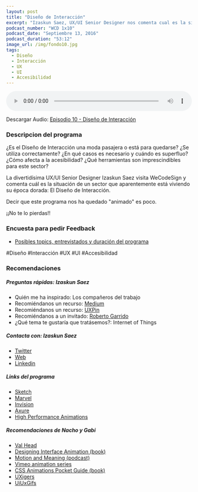 ```yaml
---
layout: post
title: "Diseño de Interacción"
excerpt: "Izaskun Saez, UX/UI Senior Designer nos comenta cual es la situación de un sector que vive un aparente boom: El Diseño de Interacción."
podcast_number: "WCD 1x10"
podcast_date: "Septiembre 13, 2016"
podcast_duration: "53:12"
image_url: /img/fondo10.jpg
tags: 
  - Diseño
  - Interacción
  - UX
  - UI
  - Accesibilidad
---
```


<audio src="http://www.podtrac.com/pts/redirect.mp3/archive.org/download/WeCodeSign1x10DisenoDeInteraccion/WeCodeSign%201x10%20-%20Disen%CC%83o%20de%20Interaccio%CC%81n.mp3" preload="auto" controls style="width: 100%;">
  <p>Tu navegador no implementa el elemento audio</p>
</audio>

<p>Descargar Audio: <a href="http://www.podtrac.com/pts/redirect.mp3/archive.org/download/WeCodeSign1x10DisenoDeInteraccion/WeCodeSign%201x10%20-%20Disen%CC%83o%20de%20Interaccio%CC%81n.mp3" title="Botón derecho del ratón, luego guardar enlace como...">Episodio 10 - Diseño de Interacción</a></p>

<h3 class="post-title  post-heading">Descripcion del programa</h3>

¿Es el Diseño de Interacción una moda pasajera o está para quedarse? ¿Se utiliza correctamente? ¿En qué casos es necesario y cuándo es superfluo? ¿Cómo afecta a la acesibilidad? ¿Qué herramientas son imprescindibles para este sector?

La divertidísima UX/UI Senior Designer Izaskun Saez visita WeCodeSign y comenta cuál es la situación de un sector que aparentemente está viviendo su época dorada: El Diseño de Interacción.

Decir que este programa nos ha quedado "animado" es poco.

¡¡No te lo pierdas!!

<div class="rule"></div>

<h3 class="post-title  post-heading">Encuesta para pedir Feedback</h3>

<ul>
  <li class="recomendacion"><a href="https://wecodesignpodcast.typeform.com/to/keNT6k">Posibles topics, entrevistados y duración del programa</a></li>
</ul>
 
<div class="rule"></div>

#Diseño #Interacción #UX #UI #Accesibilidad

<div class="rule"></div>

<h3 class="post-title  post-heading">Recomendaciones</h3>

##### Preguntas rápidas: Izaskun Saez

<ul>
  <li class="recomendacion"><span>Quién me ha inspirado: </span>Los compañeros del trabajo</li>
  <li class="recomendacion"><span>Recomiéndanos un recurso: </span><a href="https://medium.com">Medium</a></li>
  <li class="recomendacion"><span>Recomiéndanos un recurso: </span><a href="https://www.uxpin.com/studio/ebooks">UXPin</a></li>
  <li class="recomendacion"><span>Recomiéndanos a un invitado: </span><a href="https://www.linkedin.com/in/robertogarrido">Roberto Garrido</a></li>
  <li class="recomendacion"><span>¿Qué tema te gustaría que tratásemos?: </span>Internet of Things</li>
</ul>

##### Contacta con: Izaskun Saez

<ul>
  <li class="recomendacion"><a href="https://twitter.com/isaezdesign">Twitter</a></li>
  <li class="recomendacion"><a href="http://izaskunsaez.com/">Web</a></li>
  <li class="recomendacion"><a href="https://www.linkedin.com/in/izaskunsaez/en">Linkedin</a></li>
</ul>

##### Links del programa

<ul>
  <li class="recomendacion"><a href="https://www.sketchapp.com">Sketch</a></li>
  <li class="recomendacion"><a href="https://marvelapp.com">Marvel</a></li>
  <li class="recomendacion"><a href="https://www.invisionapp.com">Invision</a></li>
  <li class="recomendacion"><a href="http://www.axure.com">Axure</a></li>
  <li class="recomendacion"><a href="http://www.html5rocks.com/en/tutorials/speed/high-performance-animations">High Performance Animations</a></li>
</ul>

##### Recomendaciones de Nacho y Gabi

<ul>
  <li class="recomendacion"><a href="http://valhead.com">Val Head</a></li>
  <li class="recomendacion"><a href="http://rosenfeldmedia.com/designing-interface-animation/designing-interface-animation">Designing Interface Animation (book)</a></li>
  <li class="recomendacion"><a href="http://motionandmeaning.io">Motion and Meaning (podcast)</a></li>
  <li class="recomendacion"><a href="https://vimeo.com/channels/alltherightmoves">Vimeo animation series</a></li>
  <li class="recomendacion"><a href="http://cssanimationspocketguide.com">CSS Animations Pocket Guide (book)</a></li>
  <li class="recomendacion"><a href="https://www.instagram.com/uxigers">UXigers</a></li>
  <li class="recomendacion"><a href="https://www.instagram.com/uiuxgifs">UiUxGifs</a></li>
</ul>
